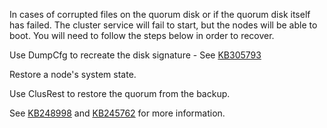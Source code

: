 In cases of corrupted files on the quorum disk or if the quorum disk itself has failed. The cluster service will fail to start, but the nodes will be able to boot. You will need to follow the steps below in order to recover.

Use DumpCfg to recreate the disk signature - See [KB305793](http://support.microsoft.com/kb/305793)

Restore a node's system state.

Use ClusRest to restore the quorum from the backup.

See [KB248998](http://support.microsoft.com/kb/248998) and [KB245762](http://support.microsoft.com/kb/245762) for more information.
